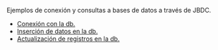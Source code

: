 <p>Ejemplos de conexión y consultas a bases de datos
a través de JBDC.</p>
<ul>
  <li><a href="https://github.com/Mablenn/db-apacheDerby-jdbc/blob/master/Ejemplo_01_conexionDB.java">Conexión con la db.</a></li>
  <li><a href="https://github.com/Mablenn/db-apacheDerby-jdbc/blob/master/Ejemplo_02_conexionDB_insert.java">Inserción de datos en la db.</a></li>
    <li><a href="https://github.com/Mablenn/db-apacheDerby-jdbc/blob/master/Ejemplo_03_conexionDB_update.java">Actualización de registros en la db.</a></li>
</ul>

